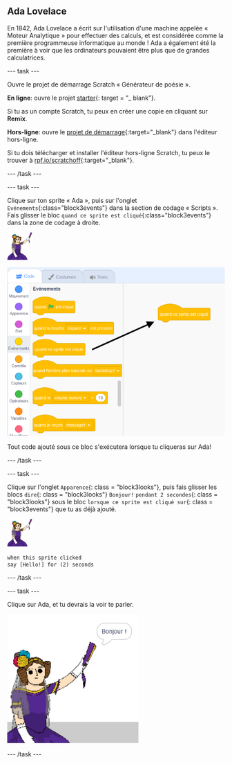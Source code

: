 ## Ada Lovelace

En 1842, Ada Lovelace a écrit sur l'utilisation d'une machine appelée « Moteur Analytique » pour effectuer des calculs, et est considérée comme la première programmeuse informatique au monde ! Ada a également été la première à voir que les ordinateurs pouvaient être plus que de grandes calculatrices.

\--- task \---

Ouvre le projet de démarrage Scratch « Générateur de poésie ».

**En ligne**: ouvre le projet [starter](http://rpf.io/poetry-on){: target = "_ blank"}.

Si tu as un compte Scratch, tu peux en créer une copie en cliquant sur **Remix**.

**Hors-ligne**: ouvre le [projet de démarrage](http://rpf.io/p/en/beat-the-goalie-go){:target="_blank"} dans l'éditeur hors-ligne.

Si tu dois télécharger et installer l'éditeur hors-ligne Scratch, tu peux le trouver à [rpf.io/scratchoff](http://rpf.io/scratchoff){:target="_blank"}.

\--- /task \---

\--- task \---

Clique sur ton sprite « Ada », puis sur l'onglet `Evénements`{:class="block3events"} dans la section de codage « Scripts ». Fais glisser le bloc `quand ce sprite est cliqué`{:class="block3events"} dans la zone de codage à droite.

![sprite ada](images/ada-sprite.png)

![faire glisser lorsque ce sprite est cliqué sur le bloc](images/poetry-click.png)

Tout code ajouté sous ce bloc s'exécutera lorsque tu cliqueras sur Ada!

\--- /task \---

\--- task \---

Clique sur l'onglet `Apparence`{: class = "block3looks"}, puis fais glisser les blocs `dire`{: class = "block3looks"} `Bonjour!` `pendant 2 secondes`{: class = "block3looks"} sous le bloc `lorsque ce sprite est cliqué sur`{: class = "block3events"} que tu as déjà ajouté.

![sprite ada](images/ada-sprite.png)

```blocks3
when this sprite clicked
say [Hello!] for (2) seconds
```

\--- /task \---

\--- task \---

Clique sur Ada, et tu devrais la voir te parler.

![capture d'écran](images/poetry-say-test.png)

\--- /task \---